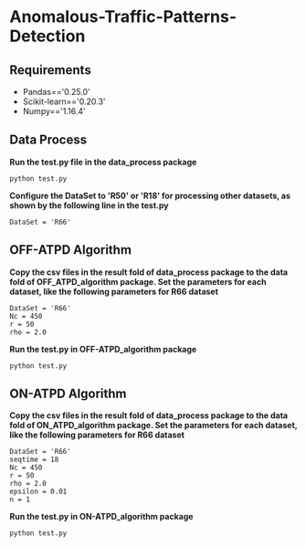 # Anomalous-Traffic-Patterns-Detection
## Requirements
- Pandas=='0.25.0'
- Scikit-learn=='0.20.3'
- Numpy=='1.16.4'
## Data Process
**Run the test.py file in the data_process package**
```
python test.py
```
**Configure the DataSet to 'R50' or 'R18' for processing other datasets, as shown by the following line in the test.py**
```
DataSet = 'R66'
```
## OFF-ATPD Algorithm
**Copy the csv files in the result fold of data_process package to the data fold of OFF_ATPD_algorithm package. Set the parameters for each dataset, like the following parameters for R66 dataset**
```
DataSet = 'R66'
Nc = 450
r = 50
rho = 2.0
```
**Run the test.py in OFF-ATPD_algorithm package**
```
python test.py
```
## ON-ATPD Algorithm
**Copy the csv files in the result fold of data_process package to the data fold of ON_ATPD_algorithm package. Set the parameters for each dataset, like the following parameters for R66 dataset**
```
DataSet = 'R66'
seqtime = 18
Nc = 450
r = 50
rho = 2.0
epsilon = 0.01
n = 1
```
**Run the test.py in ON-ATPD_algorithm package**
```
python test.py
```
